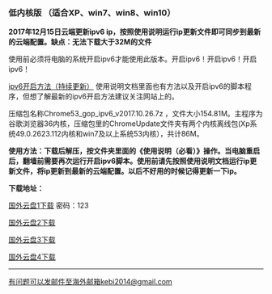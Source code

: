### 低内核版 （适合XP、win7、win8、win10）

**2017年12月15日云端更新ipv6 ip，按照使用说明运行ip更新文件即可同步到最新的云端配置。缺点：无法下载大于32M的文件**

使用前必须将电脑的系统开启ipv6才能使用此版本。开启ipv6！开启ipv6！开启ipv6！

[ipv6开启方法（持续更新）](https://github.com/Alvin9999/new-pac/wiki/ipv6%E5%BC%80%E5%90%AF%E6%96%B9%E6%B3%95) 使用说明文档里面也有方法以及开启ipv6的脚本程序，但想了解最新的ipv6开启方法建议关注网站上的。

压缩包名称Chrome53_gop_ipv6_v2017.10.26.7z ，文件大小154.81M。主程序为谷歌浏览器36内核，压缩包里的ChromeUpdate文件夹有两个内核离线包(Xp系统49.0.2623.112内核和win7及以上系统53内核），共计86M。

**使用方法：下载后解压，按文件夹里面的《使用说明（必看）》操作。当电脑重启后，翻墙前需要再次运行开启ipv6脚本。使用前请先按照使用说明文档运行ip更新文件，将ip更新到最新的云端配置。以后不好用的时候记得更新一下ip。**

**下载地址：**

[国外云盘1下载](https://www.adrive.com/public/bjyaVv/Chrome53_gop_ipv6_v2017.10.26.7z) 密码：123

[国外云盘2下载](http://45.32.141.248:8000/f/a6ebac76a8/)

[国外云盘3下载](http://108.61.224.82:8000/f/41b04d9670/)

[国外云盘4下载](https://yadi.sk/d/U0qOuQjv3Pqnfs)

***

有问题可以发邮件至海外邮箱kebi2014@gmail.com